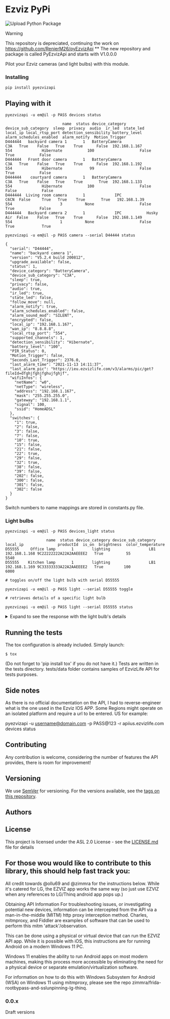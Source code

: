 # Ezviz PyPi

![Upload Python Package](https://github.com/BaQs/pyEzviz/workflows/Upload%20Python%20Package/badge.svg)

> [!WARNING]
> This repository is depreciated, continuing the work on https://github.com/RenierM26/pyEzvizApi **
> The new repository and package is called PyEzvizApi and starts with V1.0.0.0





Pilot your Ezviz cameras (and light bulbs) with this module.

### Installing


```
pip install pyezvizapi
```

## Playing with it

```
pyezvizapi -u em@il -p PASS devices status
```

```
                         name  status device_category device_sub_category  sleep  privacy  audio  ir_led  state_led       local_ip local_rtsp_port detection_sensibility battery_level  alarm_schedules_enabled  alarm_notify  Motion_Trigger
D444444   backyard camera 1       1   BatteryCamera                 C3A   True    False   True    True      False  192.168.1.167             554             Hibernate           100                    False          True           False
D444444   Front door camera       1   BatteryCamera                 C3A   True    False   True    True      False  192.168.1.192             554             Hibernate            99                    False          True           False
D444444    courtyard camera       1   BatteryCamera                 C3A   True    False   True    True       True  192.168.1.133             554             Hibernate           100                    False         False           False
D444444  Living room camera       1             IPC                C6CN  False     True   True    True       True   192.168.1.39             554                     3          None                    False          True           False
D444444   Backyard camera 2       1             IPC           Husky Air  False    False   True    True      False  192.168.1.149             554                     1          None                    False          True            True

```

```
pyezvizapi -u em@il -p PASS camera --serial D44444 status
```

```
{
  "serial": "D44444",
  "name": "backyard camera 1",
  "version": "V5.2.4 build 200812",
  "upgrade_available": false,
  "status": 1,
  "device_category": "BatteryCamera",
  "device_sub_category": "C3A",
  "sleep": true,
  "privacy": false,
  "audio": true,
  "ir_led": true,
  "state_led": false,
  "follow_move": null,
  "alarm_notify": true,
  "alarm_schedules_enabled": false,
  "alarm_sound_mod": "SILENT",
  "encrypted": false,
  "local_ip": "192.168.1.167",
  "wan_ip": "8.8.8.8",
  "local_rtsp_port": "554",
  "supported_channels": 1,
  "detection_sensibility": "Hibernate",
  "battery_level": "100",
  "PIR_Status": 0,
  "Motion_Trigger": false,
  "Seconds_Last_Trigger": 2376.0,
  "last_alarm_time": "2021-11-13 14:11:37",
  "last_alarm_pic": "https://ieu.ezvizlife.com/v3/alarms/pic/get?fileId=dfghjfghjfghujfghjf",
  "wifiInfos": {
    "netName": "w0",
    "netType": "wireless",
    "address": "192.168.1.167",
    "mask": "255.255.255.0",
    "gateway": "192.168.1.1",
    "signal": 100,
    "ssid": "HomeADSL"
  },
  "switches": {
    "1": true,
    "2": false,
    "3": false,
    "7": false,
    "10": true,
    "15": false,
    "21": false,
    "22": true,
    "29": false,
    "32": true,
    "38": false,
    "39": false,
    "202": false,
    "300": false,
    "301": false,
    "302": false
  }
}
```

Switch numbers to name mappings are stored in constants.py file.

### Light bulbs

```
pyezvizapi -u em@il -p PASS devices_light status
```

```
                  name  status device_category device_sub_category      local_ip               productId  is_on  brightness  color_temperature
D55555     Office lamp       1        lighting                 LB1  192.168.1.168 9C22222222A22A2AAEEEE2   True          55               5540
D55555    Kitchen lamp       1        lighting                 LB1  192.168.1.169 9C33333333A22A2AAEEEE2   True         100               6000

```

```
# toggles on/off the light bulb with serial D55555

pyezvizapi -u em@il -p PASS light --serial D55555 toggle
```

```
# retrieves details of a specific light bulb

pyezvizapi -u em@il -p PASS light --serial D55555 status
```

<details>
    <summary>Expand to see the response with the light bulb's details</summary>

```
{
  "serial": "D55555",
  "name": "Office lamp",
  "version": "V1.1.0 build 200814",
  "upgrade_available": false,
  "status": 1,
  "device_category": "lighting",
  "device_sub_category": "LB1",
  "upgrade_percent": 0,
  "upgrade_in_progress": false,
  "latest_firmware_info": null,
  "local_ip": "192.168.1.168",
  "wan_ip": null,
  "mac_address": "",
  "supported_channels": 0,
  "wifiInfos": {
    "netName": null,
    "netType": "wireless",
    "address": "192.168.1.168",
    "mask": "255.255.255.0",
    "gateway": "192.168.1.1",
    "signal": -56,
    "ssid": "HomeADSL"
  },
  "featureItems": [
    {
      "dataDesc": "[\"white\", \"color\", \"scene\",\"music\"]",
      "dataType": "enum",
      "dataValue": "white",
      "itemKey": "light_mode",
      "itemName": "亮灯模式",
      "transportType": "rw",
      "visible": 1
    },
    {
      "dataDesc": "{\"range_from\": 2700, \"range_to\": 6500, \"interval\": 10, \"multiple\": 0, \"unit\": \"k\"}",
      "dataType": "num",
      "dataValue": 5540,
      "itemKey": "color_temperature",
      "itemName": "色温",
      "transportType": "rw",
      "visible": 1
    },
    {
      "dataDesc": "{\"max_length\": 255}",
      "dataType": "char",
      "dataValue": "#52FF79",
      "itemKey": "color_rgb",
      "itemName": "彩光",
      "transportType": "rw",
      "visible": 1
    },
    {
      "dataDesc": "[{\"k\":\"sleep\",\"t\":\"color\",\"stat\":[{\"id\":1,\"b\":100,\"c\":\"#FFFFFF\",\"t\":4000}],\"trans\":{\"low\":1,\"dura\":1000},\"speed\":1000}]",
      "dataType": "json",
      "dataValue": [],
      "itemKey": "scene_conf",
      "itemName": "场景配置",
      "transportType": "rw",
      "visible": 1
    },
    {
      "dataDesc": "",
      "dataType": "bool",
      "dataValue": true,
      "itemKey": "light_switch",
      "itemName": "开关",
      "transportType": "rw",
      "visible": 1
    },
    {
      "dataDesc": "[\"e1\", \"e2\", \"e3\"]",
      "dataType": "fault",
      "itemKey": "common_fault",
      "itemName": "默认错误类型",
      "transportType": "rw",
      "visible": 0
    },
    {
      "dataDesc": "{\"range_from\": 1, \"range_to\": 100, \"interval\": 1, \"multiple\": 0, \"unit\": \"\"}",
      "dataType": "num",
      "dataValue": 55,
      "itemKey": "brightness",
      "itemName": "亮度",
      "transportType": "rw",
      "visible": 1
    },
    ...
  ],
  "productId": "9C22222222A22A2AAEEEE2",
  "switches": {},
  "optionals": {
    "latestUnbandTime": 1674813112997,
    "wanIp": "78.87.201.33",
    "updateCode": 0,
    "OnlineStatus": 1,
    "superState": 0,
    "latestUnbindTime": 1674813112997,
    "lastUpgradeTime": 1674815832305,
    "updateProcessExtend": ""
  },
  "supportExt": {
    "232": "0",
    "233": "0",
    "234": 0,
    "236": "1",
    "237": "1",
    "30": "0",
    "31": "0",
    "10": "1"
  },
  "ezDeviceCapability": "{\"232\":\"0\",\"233\":\"0\",\"234\":1,\"30\":\"0\",\"31\":\"0\",\"262\":\"0\",\"175\":\"1\",\"263\":\"0\"}",
  "is_on": true,
  "brightness": 55,
  "color_temperature": 5540
}

```
</details>

## Running the tests
The tox configuration is already included.
Simply launch:
```
$ tox
```

(Do not forget to 'pip install tox' if you do not have it.)
Tests are written in the tests directory.
tests/data folder contains samples of EzvizLife API for tests purposes.


## Side notes

As there is no official documentation on the API, I had to reverse-engineer what is the one used in the Ezviz IOS APP.
Some Regions might operate on an isolated platform and require a url to be entered. US for example:

pyezvizapi -u username@domain.com -p PASS@123 -r apiius.ezvizlife.com devices status

## Contributing

Any contribution is welcome, considering the number of features the API provides, there is room for improvement!

## Versioning

We use [SemVer](http://semver.org/) for versioning. For the versions available, see the [tags on this repository](https://github.com/baqs/pyEzviz/tags).

## Authors

## License

This project is licensed under the ASL 2.0 License - see the [LICENSE.md](LICENSE.md) file for details

## For those wou would like to contribute to this library, this should help fast track you:

All credit towards @ollu69 and @zimmra for the instructions below. While it's catered for LG, the EZVIZ app works the same way (so just use EZVIZ when any references to LG/Thinq android app pops up.)

Obtaining API Information
For troubleshooting issues, or investigating potential new devices, information can be intercepted from the API via a man-in-the-middle (MITM) http proxy interception method. Charles, mitmproxy, and Fiddler are examples of software that can be used to perform this mitm 'attack'/observation.

This can be done using a physical or virtual device that can run the EZVIZ API app. While it is possible with iOS, this instructions are for running Android on a modern Windows 11 PC.

Windows 11 enables the ability to run Android apps on most modern machines, making this process more accessible by eliminating the need for a physical device or separate emulation/virtualization software.

For information on how to do this with Windows Subsystem for Android (WSA) on Windows 11 using mitmproxy, please see the repo zimmra/frida-rootbypass-and-sslunpinning-lg-thinq.

### 0.0.x
Draft versions
